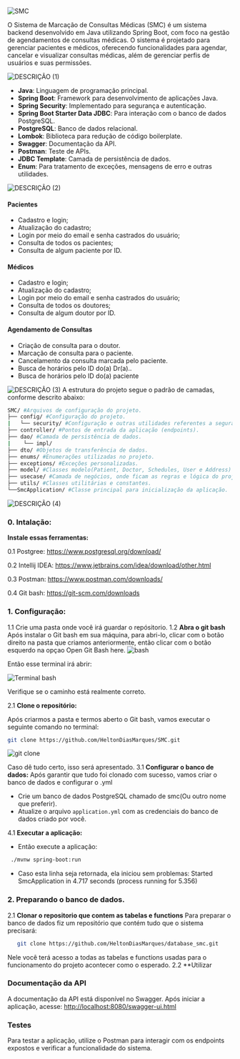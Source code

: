 ![SMC](https://github.com/user-attachments/assets/6a196111-80da-4acd-b688-71fa42181002)

O Sistema de Marcação de Consultas Médicas (SMC) é um sistema backend desenvolvido em Java utilizando Spring Boot, com foco na gestão de agendamentos de consultas médicas. O sistema é projetado para gerenciar pacientes e médicos, oferecendo funcionalidades para agendar, cancelar e visualizar consultas médicas, além de gerenciar perfis de usuários e suas permissões.

![DESCRIÇÃO (1)](https://github.com/user-attachments/assets/b870dfd5-7a9c-42af-8947-eab6b33fce59)

- **Java**: Linguagem de programação principal.
- **Spring Boot**: Framework para desenvolvimento de aplicações Java.
- **Spring Security**: Implementado para segurança e autenticação.
- **Spring Boot Starter Data JDBC**: Para interação com o banco de dados PostgreSQL.
- **PostgreSQL**: Banco de dados relacional.
- **Lombok**: Biblioteca para redução de código boilerplate.
- **Swagger**: Documentação da API.
- **Postman**: Teste de APIs.
- **JDBC Template**: Camada de persistência de dados.
- **Enum**: Para tratamento de exceções, mensagens de erro e outras utilidades.

![DESCRIÇÃO (2)](https://github.com/user-attachments/assets/75cddd7b-711e-420b-b0ef-a8b1b45b14a1)

#### Pacientes

- Cadastro e login;
- Atualização do cadastro;
- Login por meio do email e senha castrados do usuário;
- Consulta de todos os pacientes;
- Consulta de algum paciente por ID.

#### Médicos

- Cadastro e login;
- Atualização do cadastro;
- Login por meio do email e senha castrados do usuário;
- Consulta de todos os doutores;
- Consulta de algum doutor por ID.

#### Agendamento de Consultas

- Criação de consulta para o doutor.
- Marcação de consulta para o paciente.
- Cancelamento da consulta marcada pelo paciente.
- Busca de horários pelo ID do(a) Dr(a)..
- Busca de horários pelo ID do(a) paciente

![DESCRIÇÃO (3)](https://github.com/user-attachments/assets/5d0e0fe9-2c82-4dd1-a895-033d447e176d)
A estrutura do projeto segue o padrão de camadas, conforme descrito abaixo:
```bash
SMC/ #Arquivos de configuração do projeto.
├── config/ #Configuração do projeto.
|   └── security/ #Configuração e outras utilidades referentes a segurança.
├── controller/ #Pontos de entrada da aplicação (endpoints).
├── dao/ #Camada de persistência de dados.
|    └── impl/
├── dto/ #Objetos de transferência de dados.
├── enums/ #Enumerações utilizadas no projeto.
├── exceptions/ #Exceções personalizadas.
├── model/ #Classes modelo(Patient, Doctor, Schedules, User e Address)
├── usecase/ #Camada de negócios, onde ficam as regras e lógica do projeto.
├── utils/ #Classes utilitárias e constantes.
└──SmcApplication/ #Classe principal para inicialização da aplicação.
```

![DESCRIÇÃO (4)](https://github.com/user-attachments/assets/c91ed434-8205-4910-ac18-95b7767a4ee8)
### 0. Intalação:
**Instale essas ferramentas:**

0.1 Postgree: https://www.postgresql.org/download/

0.2 Intellij IDEA: https://www.jetbrains.com/idea/download/other.html

0.3 Postman: https://www.postman.com/downloads/

0.4 Git bash: https://git-scm.com/downloads

### 1. Configuração:
1.1 Crie uma pasta onde você irá guardar o repósitorio.
1.2 **Abra o git bash**
Após instalar o Git bash em sua máquina, para abri-lo, clicar com o botão direito na pasta que criamos anteriormente, então clicar com o botão esquerdo na opçao Open Git Bash here.
![bash](https://github.com/user-attachments/assets/fb02f82b-ad07-4f7a-b6b6-27b2cf2aa609)

Então esse terminal irá abrir:

![Terminal bash](https://github.com/user-attachments/assets/57e52c6d-75f0-46c0-a679-cc1fff958074)

Verifique se o caminho está realmente correto.

2.1 **Clone o repositório:**

Após criarmos a pasta e termos aberto o Git bash, vamos executar o seguinte comando no terminal:
```bash
git clone https://github.com/HeltonDiasMarques/SMC.git
```
![git clone](https://github.com/user-attachments/assets/3829ae51-e5e5-4dbd-bd44-6014ec94a4e3)

Caso dê tudo certo, isso será apresentado.
3.1 **Configurar o banco de dados:**
Após garantir que tudo foi clonado com sucesso, vamos criar o banco de dados e configurar o .yml
- Crie um banco de dados PostgreSQL chamado de smc(Ou outro nome que preferir).
- Atualize o arquivo `application.yml` com as credenciais do banco de dados criado por você.

4.1 **Executar a aplicação:**
   - Então execute a aplicação:
   ```bash
    ./mvnw spring-boot:run
   ```
   - Caso esta linha seja retornada, ela iniciou sem problemas: Started SmcApplication in 4.717 seconds (process running for 5.356)
     
### 2. Preparando o banco de dados.
2.1 **Clonar o repositorio que contem as tabelas e functions**
   Para preparar o banco de dados fiz um repositório que contém tudo que o sistema precisará:
   ```bash
      git clone https://github.com/HeltonDiasMarques/database_smc.git
   ```
Nele você terá acesso a todas as tabelas e functions  usadas para o funcionamento do projeto acontecer como o esperado.
2.2 **Utilizar
   
### Documentação da API

A documentação da API está disponível no Swagger. Após iniciar a aplicação, acesse:
[http://localhost:8080/swagger-ui.html](http://localhost:8080/swagger-ui.html)

### Testes

Para testar a aplicação, utilize o Postman para interagir com os endpoints expostos e verificar a funcionalidade do sistema.
